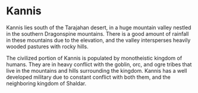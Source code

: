 # Kannis

Kannis lies south of the Tarajahan desert, in a huge mountain valley nestled in the southern Dragonspine mountains. There is a good amount of rainfall in these mountains due to the elevation, and the valley intersperses heavily wooded pastures with rocky hills.

The civilized portion of Kannis is populated by monotheistic kingdom of humans. They are in heavy conflict with the goblin, orc, and ogre tribes that live in the mountains and hills surrounding the kingdom. Kannis has a well developed military due to constant conflict with both them, and the neighboring kingdom of Shaldar.